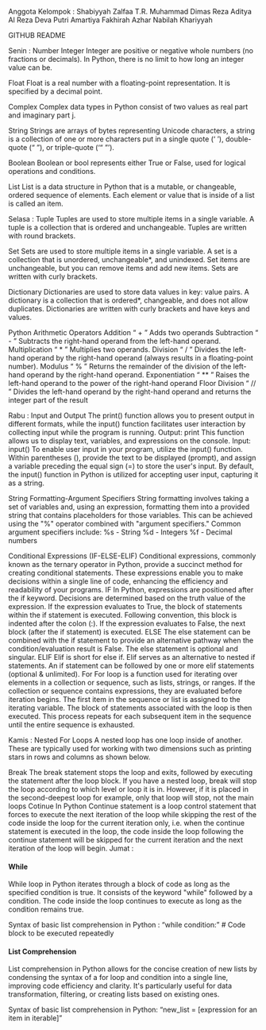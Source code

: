 Anggota Kelompok :
Shabiyyah Zalfaa T.R.
Muhammad Dimas Reza Aditya
Al Reza Deva Putri Amartiya
Fakhirah Azhar
Nabilah Khariyyah

GITHUB
README


Senin : 
Number
Integer
Integer are positive or negative whole numbers (no fractions or decimals). In Python, there is no limit to how long an integer value can be.


Float
Float is a real number with a floating-point representation. It is specified by a decimal point. 


Complex
Complex data types in Python consist of two values ​​as real part and imaginary part j.


String
Strings are arrays of bytes representing Unicode characters, a string is a collection of one or more characters put in a single quote (‘ ’), double-quote (“ ”), or triple-quote (‘“ ”’).


Boolean
Boolean or bool represents either True or False, used for logical operations and conditions.


List
List is a data structure in Python that is a mutable, or changeable, ordered sequence of elements. Each element or value that is inside of a list is called an item.


Selasa : 
Tuple
Tuples are used to store multiple items in a single variable. A tuple is a collection that is ordered and unchangeable. Tuples are written with round brackets.


Set
Sets are used to store multiple items in a single variable. A set is a collection that is unordered, unchangeable*, and unindexed. Set items are unchangeable, but you can remove items and add new items. Sets are written with curly brackets.


Dictionary
Dictionaries are used to store data values in key: value pairs. A dictionary is a collection that is ordered*, changeable, and does not allow duplicates. Dictionaries are written with curly brackets and have keys and values.


Python Arithmetic Operators
Addition “ + ”
Adds two operands
Subtraction “ - ”
Subtracts the right-hand operand from the left-hand operand.
Multiplication “ * ”
Multiplies two operands.
Division “ / ”
Divides the left-hand operand by the right-hand operand (always results in a floating-point number).
Modulus “ % ”
Returns the remainder of the division of the left-hand operand by the right-hand operand.
Exponentiation “ ** ”
Raises the left-hand operand to the power of the right-hand operand
Floor Division “ // ”
Divides the left-hand operand by the right-hand operand and returns the integer part of the result


Rabu : 
Input and Output
The print() function allows you to present output in different formats, while the input() function facilitates user interaction by collecting input while the program is running.
Output: print
This function allows us to display text, variables, and expressions on the console.
Input: input()
To enable user input in your program, utilize the input() function. Within parentheses (), provide the text to be displayed (prompt), and assign a variable preceding the equal sign (=) to store the user's input. By default, the input() function in Python is utilized for accepting user input, capturing it as a string.




String Formatting-Argument Specifiers
String formatting involves taking a set of variables and, using an expression, formatting them into a provided string that contains placeholders for those variables. This can be achieved using the "%" operator combined with "argument specifiers." 
Common argument specifiers include:
%s - String
%d - Integers
%f - Decimal numbers


Conditional Expressions (IF-ELSE-ELIF)
Conditional expressions, commonly known as the ternary operator in Python, provide a succinct method for creating conditional statements. These expressions enable you to make decisions within a single line of code, enhancing the efficiency and readability of your programs.
IF
In Python, expressions are positioned after the if keyword.
Decisions are determined based on the truth value of the expression.
If the expression evaluates to True, the block of statements within the if statement is executed.
Following convention, this block is indented after the colon (:).
If the expression evaluates to False, the next block (after the if statement) is executed.
ELSE
The else statement can be combined with the if statement to provide an alternative pathway when the condition/evaluation result is False. 
The else statement is optional and singular.
ELIF
Elif is short for else if.
Elif serves as an alternative to nested if statements.
An if statement can be followed by one or more elif statements (optional & unlimited).
For
For loop is a function used for iterating over elements in a collection or sequence, such as lists, strings, or ranges.
If the collection or sequence contains expressions, they are evaluated before iteration begins.
The first item in the sequence or list is assigned to the iterating variable.
The block of statements associated with the loop is then executed.
This process repeats for each subsequent item in the sequence until the entire sequence is exhausted.






Kamis : 
Nested For Loops
A nested loop has one loop inside of another. These are typically used for working with two dimensions such as printing stars in rows and columns as shown below.


Break
The break statement stops the loop and exits, followed by executing the statement after the loop block.
If you have a nested loop, break will stop the loop according to which level or loop it is in.
However, if it is placed in the second-deepest loop for example, only that loop will stop, not the main loops
Cotinue
In Python Continue statement is a loop control statement that forces to execute the next iteration of the loop while skipping the rest of the code inside the loop for the current iteration only, i.e. when the continue statement is executed in the loop, the code inside the loop following the continue statement will be skipped for the current iteration and the next iteration of the loop will begin.
Jumat : 
#### While 
While loop in Python iterates through a block of code as long as the specified condition is true. It consists of the keyword "while" followed by a condition. The code inside the loop continues to execute as long as the condition remains true.


Syntax of basic list comprehension in Python : 
“while condition:”
    				# Code block to be executed repeatedly
#### List Comprehension
List comprehension in Python allows for the concise creation of new lists by condensing the syntax of a for loop and condition into a single line, improving code efficiency and clarity. It's particularly useful for data transformation, filtering, or creating lists based on existing ones.


Syntax of basic list comprehension in Python: “new_list = [expression for an item in iterable]” 










